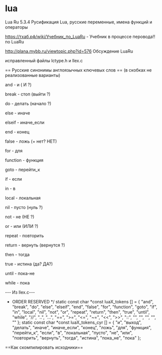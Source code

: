 # lua
Lua Ru 5.3.4 Русификация Lua, русские переменные, имена функций и операторы

https://тхаб.рф/wiki/Учебник_по_LuaRu - Учебник в процессе перовода!! по LuaRu

http://plana.mybb.ru/viewtopic.php?id=576 Обсуждение LuaRu 

исправленный файлы lctype.h и llex.c

== Русские синонимы англоязычных ключевых слов ==
(в скобках не реализованные варианты)

and - и ( И ?)

break - стоп (выйти ?)

do -  делать (начало ?)

else - иначе

elseif - иначе_если

end - конец

false - ложь (+ нет? НЕТ) 

for - для

function - функция

goto - перейти_к 

if - если 

in - в 

local - локальная

nil - пусто (нуль ?) 

not - не (НЕ ?)

or - или (ИЛИ ?)

repeat - повторить

return - вернуть (вернутся ?)

then - тогда

true - истина (да? ДА?)

until - пока-не 

while - пока

--- Из llex.c---
* ORDER RESERVED */
static const char *const luaX_tokens [] = {
    "and", "break", "do", "else", "elseif",
    "end", "false", "for", "function", "goto", "if",
    "in", "local", "nil", "not", "or", "repeat",
    "return", "then", "true", "until", "while",
    "//", "..", "...", "==", ">=", "<=", "~=",
    "<<", ">>", "::", "<eof>",
    "<number>", "<integer>", "<name>", "<string>"
};
static const char *const luaX_tokens_cyr [] = {
      "и", "выход", "делать", "иначе", "иначе_если",
    "конец", "ложь", "для", "функция", "перейти_к", "если",
    "в", "локальная", "пусто", "не", "или", "повторить",
    "вернуть", "тогда", "истина", "пока_не", "пока"
};

==Как скомпилировать исходники==
